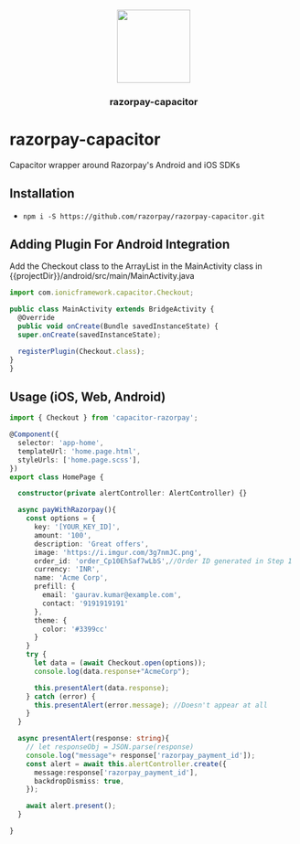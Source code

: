 <p align="center"><br><img src="https://user-images.githubusercontent.com/236501/85893648-1c92e880-b7a8-11ea-926d-95355b8175c7.png" width="128" height="128" /></p>
<h3 align="center">razorpay-capacitor</h3>

# razorpay-capacitor
Capacitor wrapper around Razorpay's Android and iOS SDKs

<!-- 
Capacitor plugin to support [Razorpay Standard Checkout](https://developer.apple.com/sign-in-with-apple/get-started/)
-->

<!-- Badges
<a href="https://npmjs.com/package/@capacitor-community/apple-sign-in">
  <img src="https://img.shields.io/npm/v/@capacitor-community/apple-sign-in.svg">
</a>
<a href="https://npmjs.com/package/@capacitor-community/apple-sign-in">
  <img src="https://img.shields.io/npm/l/@capacitor-community/apple-sign-in.svg">
</a>
 -->

## Installation

- `npm i -S https://github.com/razorpay/razorpay-capacitor.git`

## Adding Plugin For Android Integration

Add the Checkout class to the ArrayList in the MainActivity class in {{projectDir}}/android/src/main/MainActivity.java

```ts
import com.ionicframework.capacitor.Checkout;

public class MainActivity extends BridgeActivity {
  @Override
  public void onCreate(Bundle savedInstanceState) {
  super.onCreate(savedInstanceState);

  registerPlugin(Checkout.class);
}
}

```

## Usage (iOS, Web, Android)

```ts
import { Checkout } from 'capacitor-razorpay';

@Component({
  selector: 'app-home',
  templateUrl: 'home.page.html',
  styleUrls: ['home.page.scss'],
})
export class HomePage {

  constructor(private alertController: AlertController) {}

  async payWithRazorpay(){
    const options = {
      key: '[YOUR_KEY_ID]',
      amount: '100',
      description: 'Great offers',
      image: 'https://i.imgur.com/3g7nmJC.png',
      order_id: 'order_Cp10EhSaf7wLbS',//Order ID generated in Step 1
      currency: 'INR',
      name: 'Acme Corp',
      prefill: {
        email: 'gaurav.kumar@example.com',
        contact: '9191919191'
      },
      theme: {
        color: '#3399cc'
      }
    }
    try {
      let data = (await Checkout.open(options));
      console.log(data.response+"AcmeCorp");

      this.presentAlert(data.response);
    } catch (error) {
      this.presentAlert(error.message); //Doesn't appear at all
    }
  }

  async presentAlert(response: string){
    // let responseObj = JSON.parse(response)
    console.log("message"+ response['razorpay_payment_id']);
    const alert = await this.alertController.create({
      message:response['razorpay_payment_id'],
      backdropDismiss: true,
    });

    await alert.present();
  }

}
```

###

